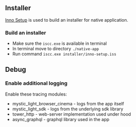 ## Installer

[Inno Setup](https://jrsoftware.org/isinfo.php) is used to build an installer for native application.

### Build an installer

- Make sure the `iscc.exe` is available in terminal
- In terminal move to directory `./native-app`
- Run command `iscc.exe installer/inno-setup.iss`

## Debug

### Enable additional logging

Enable these tracing modules:
- mystic_light_browser_cinema - logs from the app itself
- mystic_light_sdk - logs from the underlying sdk library
- tower_http - web-server implementation used under hood
- async_graphql - graphql library used in the app